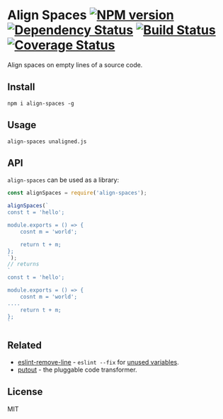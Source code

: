 # Align Spaces [![NPM version][NPMIMGURL]][NPMURL] [![Dependency Status][DependencyStatusIMGURL]][DependencyStatusURL] [![Build Status][BuildStatusIMGURL]][BuildStatusURL] [![Coverage Status][CoverageIMGURL]][CoverageURL]

[NPMIMGURL]:                https://img.shields.io/npm/v/align-spaces.svg?style=flat&longCache=true
[BuildStatusIMGURL]:        https://img.shields.io/travis/coderaiser/align-spaces/master.svg?style=flat&longCache=true
[DependencyStatusIMGURL]:   https://img.shields.io/david/coderaiser/align-spaces.svg?style=flat&longCache=true
[NPMURL]:                   https://npmjs.org/package/align-spaces "npm"
[BuildStatusURL]:           https://travis-ci.org/coderaiser/align-spaces  "Build Status"
[DependencyStatusURL]:      https://david-dm.org/coderaiser/align-spaces "Dependency Status"

[CoverageURL]:              https://coveralls.io/github/coderaiser/align-spaces?branch=master
[CoverageIMGURL]:           https://coveralls.io/repos/coderaiser/align-spaces/badge.svg?branch=master&service=github

Align spaces on empty lines of a source code.

## Install

```
npm i align-spaces -g
```

## Usage

```
align-spaces unaligned.js
```

## API

`align-spaces` can be used as a library:

```js
const alignSpaces = require('align-spaces');

alignSpaces(`
const t = 'hello';

module.exports = () => {
    cosnt m = 'world';

    return t + m;
};
`);
// returns
`
const t = 'hello';

module.exports = () => {
    cosnt m = 'world';
....    
    return t + m;
};
`
```

## Related

- [eslint-remove-line](https://github.com/coderaiser/eslint-remove-line) - `eslint --fix` for [unused variables](https://eslint.org/docs/rules/no-unused-vars).
- [putout](https://github.com/coderaiser/putout) - the pluggable code transformer.

## License

MIT

